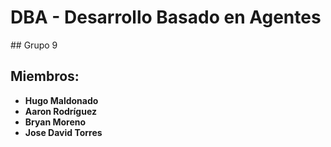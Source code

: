 # DBA - Desarrollo Basado en Agentes

## Grupo 9

## Miembros:

- **Hugo Maldonado**
- **Aaron Rodríguez**
- **Bryan Moreno**
- **Jose David Torres**
